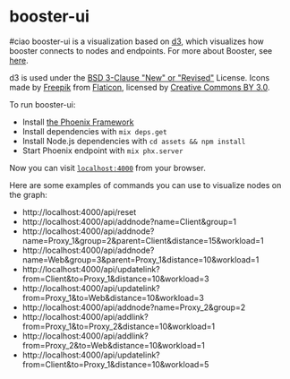 # booster-ui
#ciao
booster-ui is a visualization based on [d3](https://d3js.org/), which visualizes how booster connects to nodes and endpoints. For more about Booster, see [here](https://github.com/danielmorandini/booster-network).

d3 is used under the [BSD 3-Clause "New" or "Revised"](https://github.com/d3/d3/blob/master/LICENSE) License.
Icons made by [Freepik](http://www.freepik.com) from [Flaticon](https://www.flaticon.com/), licensed by [Creative Commons BY 3.0](http://creativecommons.org/licenses/by/3.0/).

To run booster-ui:

  * Install [the Phoenix Framework](http://phoenixframework.org/)
  * Install dependencies with `mix deps.get`
  * Install Node.js dependencies with `cd assets && npm install`
  * Start Phoenix endpoint with `mix phx.server`

Now you can visit [`localhost:4000`](http://localhost:4000) from your browser.

Here are some examples of commands you can use to visualize nodes on the graph:

  * http://localhost:4000/api/reset
  * http://localhost:4000/api/addnode?name=Client&group=1
  * http://localhost:4000/api/addnode?name=Proxy_1&group=2&parent=Client&distance=15&workload=1
  * http://localhost:4000/api/addnode?name=Web&group=3&parent=Proxy_1&distance=10&workload=1
  * http://localhost:4000/api/updatelink?from=Client&to=Proxy_1&distance=10&workload=3
  * http://localhost:4000/api/updatelink?from=Proxy_1&to=Web&distance=10&workload=3
  * http://localhost:4000/api/addnode?name=Proxy_2&group=2
  * http://localhost:4000/api/addlink?from=Proxy_1&to=Proxy_2&distance=10&workload=1
  * http://localhost:4000/api/addlink?from=Proxy_2&to=Web&distance=10&workload=1
  * http://localhost:4000/api/updatelink?from=Client&to=Proxy_1&distance=10&workload=5
